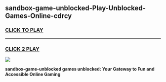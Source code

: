 
## sandbox-game-unblocked-Play-Unblocked-Games-Online-cdrcy
<h3>
<a href="https://premium76.site?title=sandbox-game-unblocked&ref=25A">CLICK TO PLAY</a></h3>
<hr>

<h3>
<a href="https://premium76.site?title=sandbox-game-unblocked&ref=25A">CLICK 2 PLAY</a>
  
</h3>

<a href="https://premium76.site?title=sandbox-game-unblocked&ref=25A"><img src="https://clearcache.store/games.png"></a>


**sandbox-game-unblocked games unblocked: Your Gateway to Fun and Accessible Online Gaming**
